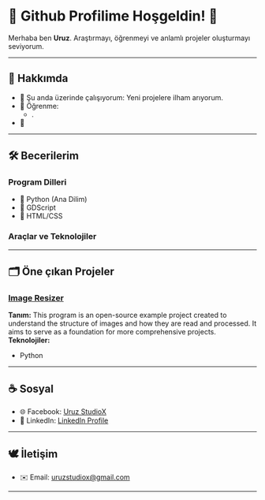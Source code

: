 # 🐺 Github Profilime Hoşgeldin! 🍁
Merhaba ben **Uruz**. Araştırmayı, öğrenmeyi ve anlamlı projeler oluşturmayı seviyorum.

---

## 📑 Hakkımda
- 📝 Şu anda üzerinde çalışıyorum: Yeni projelere ilham arıyorum.
- 🌱 Öğrenme:
  - . 
- 🦭

---

## 🛠️ Becerilerim

### Program Dilleri
- 🥇 Python (Ana Dilim)
- 🥈 GDScript
- 🥉 HTML/CSS

###  Araçlar ve Teknolojiler

---

## 🗂️ Öne çıkan Projeler

### [Image Resizer](https://github.com/uruzstudiox/ImageResizer)
**Tanım:**
This program is an open-source example project created to
understand the structure of images and how they are read and processed.
It aims to serve as a foundation for more comprehensive projects.
\
**Teknolojiler:**
- Python

---

## ☕ Sosyal
- 🌐 Facebook: [Uruz StudioX](https://www.facebook.com/uruzstudiox)
- 🤝 LinkedIn: [LinkedIn Profile](https://www.linkedin.com/in/uruzstudiox)

---

## 🕊️ İletişim
  - ✉️ Email: [uruzstudiox@gmail.com](mailto:uruzstudiox@gmail.com)

---

<footer>
</footer>



